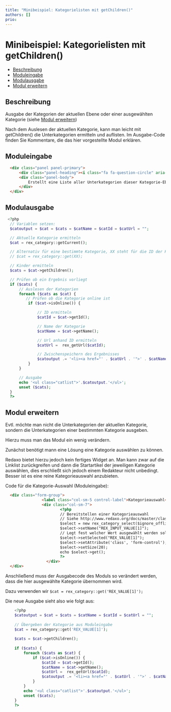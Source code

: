 ```yaml
---
title: "Minibeispiel: Kategorielisten mit getChildren()"
authors: []
prio:
---
```


# Minibeispiel: Kategorielisten mit getChildren()

- [Beschreibung](#beschreibung)
- [Moduleingabe](#moduleingabe)
- [Modulausgabe](#modulausgabe)
- [Modul erweitern](#erweitern)

<a name="beschreibung"></a>
## Beschreibung

Ausgabe der Kategorien der aktuellen Ebene oder einer ausgewählten Kategorie (siehe [Modul erweitern](#erweitern))

Nach dem Auslesen der aktuellen Kategorie, kann man leicht mit getChildren() die Unterkategorien ermitteln und auflisten. 
Im Ausgabe-Code finden Sie Kommentare, die das hier vorgestellte Modul erklären. 

<a name="moduleingabe"></a>
## Moduleingabe

```html
  <div class="panel panel-primary">
      <div class="panel-heading"><i class="fa fa-question-circle" aria-hidden="true"></i> Kategorieliste</div>
      <div class="panel-body">
          Erstellt eine Liste aller Unterkategorien dieser Kategorie-Ebene
      </div>
  </div>
```

<a name="modulausgabe"></a>
## Modulausgabe


```php
 <?php
  // Variablen setzen: 
  $catoutput = $cat = $cats = $catName = $catId = $catUrl = "";

  // Aktuelle Kategorie ermitteln
  $cat = rex_category::getCurrent();

  // Alternativ für eine bestimmte Kategorie, XX steht für die ID der Kategorie, diese kann ggf. durch ein REX_VALUE übergeben werden. 
  // $cat = rex_category::get(XX);

  // Kinder ermitteln
  $cats = $cat->getChildren();

  // Prüfen ob ein Ergebnis vorliegt
  if ($cats) {
      // Auslesen der Kategorien
      foreach ($cats as $cat) {
         // Prüfen ob die Kategorie online ist
          if ($cat->isOnline()) {

              // ID ermitteln
              $catId = $cat->getId();

              // Name der Kategorie
              $catName = $cat->getName();

              // Url anhand ID ermitteln
              $catUrl =  rex_getUrl($catId);

              // Zwischenspeichern des Ergebnisses
              $catoutput .= '<li><a href="' . $catUrl . '">' . $catName . '<a></li>' . "\n";
          }
      }

      // Ausgabe 
      echo '<ul class="catlist">'.$catoutput.'</ul>';
      unset ($cats);
  }
  ?>
```
<a name="erweitern"></a>
## Modul erweitern

Evtl. möchte man nicht die Unterkategorien der aktuellen Kategorie, sondern die Unterkategorien einer bestimmten Kategorie ausgeben. 

Hierzu muss man das Modul ein wenig verändern. 

Zunächst benötigt mann eine Lösung eine Kategorie auswählen zu können. 

Redaxo bietet hierzu jedoch kein fertiges Widget an. Man kann zwar auf die Linklist zurückgreifen und dann die Startartikel der jeweiligen Kategorie auswählen, dies erschließt sich jedoch einem Redakteur nicht unbedingt. Besser ist es eine reine Kategorieauswahl anzubieten. 

Code für die Kategorie-Auswahl (Moduleingabe): 

```html
  <div class="form-group">
                <label class="col-sm-5 control-label">Kategorieauswahl</label>
                <div class="col-sm-7">
                        <?php 
                        // Bereitstellen einer Kategorieauswahl
                        // Siehe http://www.redaxo.org/docs/master/class-rex_category_select.html
                        $select = new rex_category_select($ignore_offlines = false, $clang = false,  $check_perms = true, $add_homepage = false); 
                        $select->setName("REX_INPUT_VALUE[1]"); 
                        // Legt fest welcher Wert ausgewählt werden soll, hier der Wert von REX_VALUE[1]
                        $select->setSelected("REX_VALUE[1]"); 
                        $select->setAttribute('class', 'form-control');
                        $select->setSize(20); 
                        echo $select->get(); 
                        ?>
                  </div>
  </div>
```
Anschließend muss der Ausgabecode des Moduls so verändert werden, dass die hier ausgewählte Kategorie übernommen wird. 

Dazu verwenden wir `$cat = rex_category::get('REX_VALUE[1]');`

Die neue Ausgabe sieht also wie folgt aus: 


```php
    <?php
    $catoutput = $cat = $cats = $catName = $catId = $catUrl = "";
    
    // Übergeben der Kategorie aus Moduleingabe
    $cat = rex_category::get('REX_VALUE[1]'); 
    
    $cats = $cat->getChildren();
    
    if ($cats) {
        foreach ($cats as $cat) {
            if ($cat->isOnline()) {
                $catId = $cat->getId();
                $catName = $cat->getName();
                $catUrl =  rex_getUrl($catId);
                $catoutput .= '<li><a href="' . $catUrl . '">' . $catName . '<a></li>' . "\n";
            }
        }
        echo '<ul class="catlist">'.$catoutput.'</ul>';
        unset ($cats);
    }
    ?>
```

    
    



